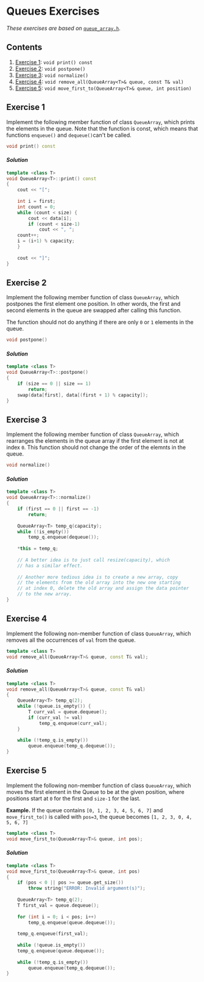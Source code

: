 Queues Exercises
=====================

*These exercises are based on* [`queue_array.h`](../code/queue_array.h).

## Contents

1. [Exercise 1](#exercise-1): `void print() const`  
2. [Exercise 2](#exercise-2): `void postpone()`
3. [Exercise 3](#exercise-3): `void normalize()`
4. [Exercise 4](#exercise-4): `void remove_all(QueueArray<T>& queue, const T& val) ` 
5. [Exercise 5](#exercise-5): `void move_first_to(QueueArray<T>& queue, int position) `



Exercise 1
----------

Implement the following member function of class `QueueArray`, which prints the elements in the queue. Note that the function is const, which means that functions `enqueue()` and `dequeue()`can't be called.

```cpp
void print() const
```

#### *Solution*

```cpp
template <class T>
void QueueArray<T>::print() const 
{
    cout << "[";
    
    int i = first;
    int count = 0;
    while (count < size) {
        cout << data[i];
        if (count < size-1)
            cout << ", ";
	count++;
	i = (i+1) % capacity;
    }
    
    cout << "]";
}
```



Exercise 2
----------

Implement the following member function of class `QueueArray`, which postpones the first element one position. In other words, the first and second elements in the queue are swapped after calling this function.

The function should not do anything if there are only  `0` or `1` elements in the queue.

```cpp
void postpone()
```

#### *Solution*

```cpp
template <class T>
void QueueArray<T>::postpone() 
{
    if (size == 0 || size == 1)
        return;
    swap(data[first], data[(first + 1) % capacity]);
}
```



Exercise 3
----------

Implement the following member function of class `QueueArray`, which rearranges the elements in the queue array if the first element is not at index `0`. This function should not change the order of the elemnts in the queue. 

```cpp
void normalize()
```

#### *Solution*

```cpp
template <class T>
void QueueArray<T>::normalize() 
{
    if (first == 0 || first == -1)
        return;
    
    QueueArray<T> temp_q(capacity);
    while (!is_empty())
        temp_q.enqueue(dequeue());
    
    *this = temp_q;
        
    // A better idea is to just call resize(capacity), which
    // has a similar effect. 
    
    // Another more tedious idea is to create a new array, copy
    // the elements from the old array into the new one starting
    // at index 0, delete the old array and assign the data pointer
    // to the new array.
}
```



Exercise 4
----------

Implement the following non-member function of class `QueueArray`, which removes all the occurrences of `val` from the queue.  

```cpp
template <class T>
void remove_all(QueueArray<T>& queue, const T& val);
```

#### *Solution*

```cpp
template <class T>
void remove_all(QueueArray<T>& queue, const T& val)
{
    QueueArray<T> temp_q(2);
    while (!queue.is_empty()) {
        T curr_val = queue.dequeue();
        if (curr_val != val)
            temp_q.enqueue(curr_val);
    }
    
    while (!temp_q.is_empty())
        queue.enqueue(temp_q.dequeue());
}
```



Exercise 5
----------

Implement the following non-member function of class `QueueArray`, which moves the first element in the Queue to be at the given position, where positions start at `0` for the first and `size-1` for the last.

**Example.** If the queue contains `[0, 1, 2, 3, 4, 5, 6, 7]` and `move_first_to()` is called with `pos=3`, the queue becomes 
`[1, 2, 3, 0, 4, 5, 6, 7]`

```cpp
template <class T>
void move_first_to(QueueArray<T>& queue, int pos);
```

#### *Solution*

```cpp
template <class T>
void move_first_to(QueueArray<T>& queue, int pos)
{
    if (pos < 0 || pos >= queue.get_size())
        throw string("ERROR: Invalid argument(s)");
              
    QueueArray<T> temp_q(2);
    T first_val = queue.dequeue();
                     
    for (int i = 0; i < pos; i++)
    	temp_q.enqueue(queue.dequeue());
                     
    temp_q.enqueue(first_val);
                     
    while (!queue.is_empty())
	temp_q.enqueue(queue.dequeue());
    
    while (!temp_q.is_empty())
        queue.enqueue(temp_q.dequeue());
}
```
